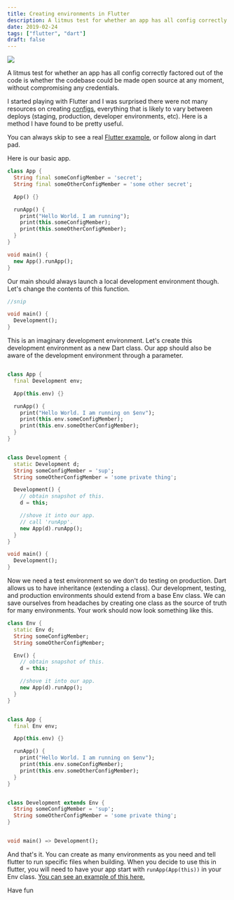 ```yaml
---
title: Creating environments in Flutter
description: A litmus test for whether an app has all config correctly factored out of the code is whether the codebase could be made open source at any moment, without compromising any credentials.
date: 2019-02-24
tags: ["flutter", "dart"]
draft: false
---
```


<div class="img-container">
  <img src="https://thepracticaldev.s3.amazonaws.com/i/bwb6frvp74l2zrhwj8zj.jpg">
</div>

A litmus test for whether an app has all config correctly factored out of the code is whether the codebase could be made open source at any moment, without compromising any credentials.

I started playing with Flutter and I was surprised there were not many resources on creating [configs](https://12factor.net/config), everything that is likely to vary between deploys (staging, production, developer environments, etc). Here is a method I have found to be pretty useful.

You can always skip to see a real [Flutter example](https://github.com/Fallenstedt/coffee-bot), or follow along in dart pad.

Here is our basic app.

```dart
class App {
  String final someConfigMember = 'secret';
  String final someOtherConfigMember = 'some other secret';

  App() {}

  runApp() {
    print("Hello World. I am running");
    print(this.someConfigMember);
    print(this.someOtherConfigMember);
  }
}

void main() {
  new App().runApp();
}
```

Our main should always launch a local development environment though. Let's change the contents of this function.

```dart
//snip

void main() {
  Development();
}
```

This is an imaginary development environment. Let's create this development environment as a new Dart class. Our app should also be aware of the development environment through a parameter.

```dart

class App {
  final Development env;

  App(this.env) {}

  runApp() {
    print("Hello World. I am running on $env");
    print(this.env.someConfigMember);
    print(this.env.someOtherConfigMember);
  }
}


class Development {
  static Development d;
  String someConfigMember = 'sup';
  String someOtherConfigMember = 'some private thing';

  Development() {
    // obtain snapshot of this.
    d = this;

    //shove it into our app.
    // call 'runApp'.
    new App(d).runApp();
  }
}

void main() {
  Development();
}
```

Now we need a test environment so we don't do testing on production. Dart allows us to have inheritance (extending a class). Our development, testing, and production environments should extend from a base Env class. We can save ourselves from headaches by creating one class as the source of truth for many environments. Your work should now look something like this.

```dart
class Env {
  static Env d;
  String someConfigMember;
  String someOtherConfigMember;

  Env() {
    // obtain snapshot of this.
    d = this;

    //shove it into our app.
    new App(d).runApp();
  }
}


class App {
  final Env env;

  App(this.env) {}

  runApp() {
    print("Hello World. I am running on $env");
    print(this.env.someConfigMember);
    print(this.env.someOtherConfigMember);
  }
}


class Development extends Env {
  String someConfigMember = 'sup';
  String someOtherConfigMember = 'some private thing';
}


void main() => Development();

```

And that's it. You can create as many environments as you need and tell flutter to run specific files when building. When you decide to use this in flutter, you will need to have your app start with `runApp(App(this))` in your Env class. [You can see an example of this here.﻿](https://github.com/Fallenstedt/coffee-bot/blob/master/lib/env.dart#L8-L11)

Have fun
